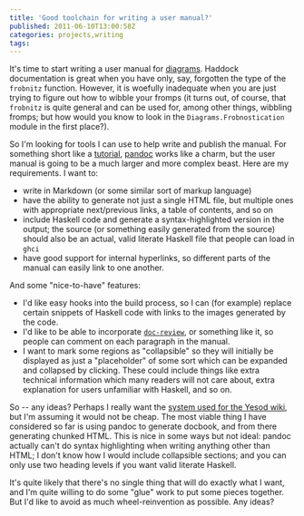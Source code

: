 ```yaml
---
title: 'Good toolchain for writing a user manual?'
published: 2011-06-10T13:00:58Z
categories: projects,writing
tags: 
---
```


<p>It's time to start writing a user manual for <a href="http://projects.haskell.org/diagrams">diagrams</a>. Haddock documentation is great when you have only, say, forgotten the type of the <code>frobnitz</code> function. However, it is woefully inadequate when you are just trying to figure out how to wibble your fromps (it turns out, of course, that <code>frobnitz</code> is quite general and can be used for, among other things, wibbling fromps; but how would you know to look in the <code>Diagrams.Frobnostication</code> module in the first place?).</p>
<p>So I'm looking for tools I can use to help write and publish the manual. For something short like a <a href="http://projects.haskell.org/diagrams/tutorial.html">tutorial</a>, <a href="http://johnmacfarlane.net/pandoc/">pandoc</a> works like a charm, but the user manual is going to be a much larger and more complex beast. Here are my requirements. I want to:</p>
<ul>
<li>write in Markdown (or some similar sort of markup language)</li>
<li>have the ability to generate not just a single HTML file, but multiple ones with appropriate next/previous links, a table of contents, and so on</li>
<li>include Haskell code and generate a syntax-highlighted version in the output; the source (or something easily generated from the source) should also be an actual, valid literate Haskell file that people can load in <code>ghci</code></li>
<li>have good support for internal hyperlinks, so different parts of the manual can easily link to one another.</li>
</ul>
<p>And some &quot;nice-to-have&quot; features:</p>
<ul>
<li>I'd like easy hooks into the build process, so I can (for example) replace certain snippets of Haskell code with links to the images generated by the code.</li>
<li>I'd like to be able to incorporate <a href="http://hackage.haskell.org/package/doc%2Dreview"><code>doc-review</code></a>, or something like it, so people can comment on each paragraph in the manual.</li>
<li>I want to mark some regions as &quot;collapsible&quot; so they will initially be displayed as just a &quot;placeholder&quot; of some sort which can be expanded and collapsed by clicking. These could include things like extra technical information which many readers will not care about, extra explanation for users unfamiliar with Haskell, and so on.</li>
</ul>
<p>So -- any ideas? Perhaps I really want the <a href="http://www.yesodweb.com/blog/2011/5/introducing%2Dyesod%2Dwiki">system used for the Yesod wiki</a>, but I'm assuming it would not be cheap. The most viable thing I have considered so far is using pandoc to generate docbook, and from there generating chunked HTML. This is nice in some ways but not ideal: pandoc actually can't do syntax highlighting when writing anything other than HTML; I don't know how I would include collapsible sections; and you can only use two heading levels if you want valid literate Haskell.</p>
<p>It's quite likely that there's no single thing that will do exactly what I want, and I'm quite willing to do some "glue" work to put some pieces together.  But I'd like to avoid as much wheel-reinvention as possible.  Any ideas?</p>


